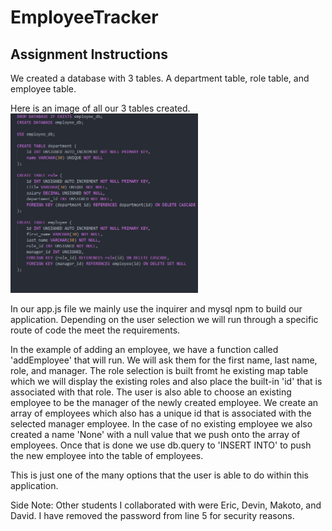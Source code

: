 # EmployeeTracker

## Assignment Instructions
We created a database with 3 tables. A department table, role table, and employee table. 

Here is an image of all our 3 tables created. 
<img src='/Media/capture1.png' width='300'/>

In our app.js file we mainly use the inquirer and mysql npm to build our application. Depending on the user selection we will run through a specific route of code the meet the requirements. 

In the example of adding an employee, we have a function called 'addEmployee' that will run. We will ask them for the first name, last name, role, and manager. The role selection is built fromt he existing map table which we will display the existing roles and also place the built-in 'id' that is associated with that role. The user is also able to choose an existing employee to be the manager of the newly created employee. We create an array of employees which also has a unique id that is associated with the selected manager employee. In the case of no existing employee we also created a name 'None' with a null value that we push onto the array of employees. Once that is done we use db.query to 'INSERT INTO' to push the new employee into the table of employees. 

This is just one of the many options that the user is able to do within this application. 

Side Note: Other students I collaborated with were Eric, Devin, Makoto, and David.
I have removed the password from  line 5 for security reasons.